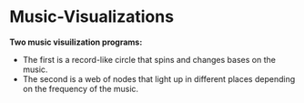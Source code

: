 # Music-Visualizations
__Two music visuilization programs:__
* The first is a record-like circle that spins and changes bases on the music. 
* The second is a web of nodes that light up in different places depending on the frequency of the music. 
